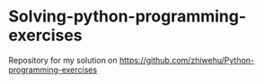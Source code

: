 # Solving-python-programming-exercises
Repository for my solution on https://github.com/zhiwehu/Python-programming-exercises
